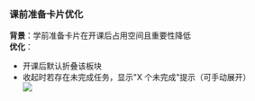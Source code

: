 ### 课前准备卡片优化
**背景**：学前准备卡片在开课后占用空间且重要性降低  
**优化**：
- 开课后默认折叠该板块
- 收起时若存在未完成任务，显示"X 个未完成"提示（可手动展开）  
![](https://static.dingtalk.com/media/lALPD2P18Sqsl1DNBljNCWI_2402_1624.png_810x10000.jpg?bizType=report)